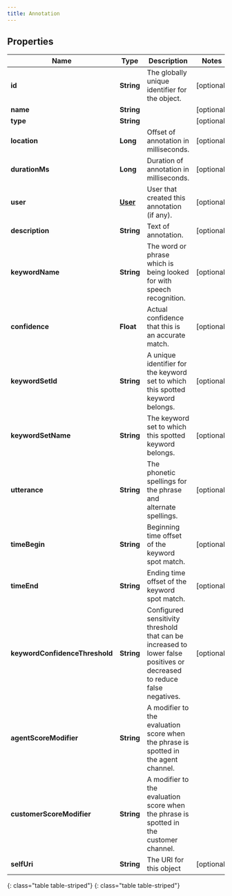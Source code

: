 ```yaml
---
title: Annotation
---
```


## Properties

| Name | Type | Description | Notes |
| ------------ | ------------- | ------------- | ------------- |
| **id** | **String** | The globally unique identifier for the object. |  [optional] |
| **name** | **String** |  |  [optional] |
| **type** | **String** |  |  [optional] |
| **location** | **Long** | Offset of annotation in milliseconds. |  [optional] |
| **durationMs** | **Long** | Duration of annotation in milliseconds. |  [optional] |
| **user** | [**User**](User.html) | User that created this annotation (if any). |  [optional] |
| **description** | **String** | Text of annotation. |  [optional] |
| **keywordName** | **String** | The word or phrase which is being looked for with speech recognition. |  [optional] |
| **confidence** | **Float** | Actual confidence that this is an accurate match. |  [optional] |
| **keywordSetId** | **String** | A unique identifier for the keyword set to which this spotted keyword belongs. |  [optional] |
| **keywordSetName** | **String** | The keyword set to which this spotted keyword belongs. |  [optional] |
| **utterance** | **String** | The phonetic spellings for the phrase and alternate spellings. |  [optional] |
| **timeBegin** | **String** | Beginning time offset of the keyword spot match. |  [optional] |
| **timeEnd** | **String** | Ending time offset of the keyword spot match. |  [optional] |
| **keywordConfidenceThreshold** | **String** | Configured sensitivity threshold that can be increased to lower false positives or decreased to reduce false negatives. |  [optional] |
| **agentScoreModifier** | **String** | A modifier to the evaluation score when the phrase is spotted in the agent channel. |  |
| **customerScoreModifier** | **String** | A modifier to the evaluation score when the phrase is spotted in the customer channel. |  |
| **selfUri** | **String** | The URI for this object |  [optional] |
{: class="table table-striped"}
{: class="table table-striped"}


